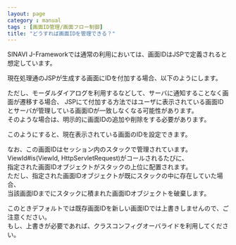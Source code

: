 ```yaml
---
layout: page
category : manual
tags : [画面ID管理/画面フロー制御]
title: "どうすれば画面IDを管理できる？"
---
```


SINAVI J-Frameworkでは通常の利用においては、画面IDはJSPで定義されると想定しています。  

現在処理通のJSPが生成する画面にIDを付加する場合、以下のようにします。  

<script src="https://gist.github.com/t-oi/41f85b1d82e9aadf9e55.js"></script>

ただし、モーダルダイアログを利用するなどして、サーバに通知することなく画面が遷移する場合、
JSPにて付加する方法ではユーザに表示されている画面IDとサーバが管理している画面IDが一致しなくなる可能性があります。  
そのような場合は、明示的に画面IDの追加や削除をする必要があります。  

<script src="https://gist.github.com/t-oi/853033dc1ca0a5c49d92.js"></script>
 
このようにすると、現在表示されている画面のIDを設定できます。  


なお、この画面IDはセッション内のスタックで管理されています。ViewId#is(ViewId, HttpServletRequest)がコールされるたびに、  
指定された画面IDオブジェクトがスタックの上位に配置されます。  
ただし、指定された画面IDオブジェクトが既にスタックの中に存在していた場合、  
当該画面IDまでにスタックに積まれた画面IDオブジェクトを破棄します。  

このときデフォルトでは既存画面IDを新しい画面IDでは上書きしませんので、ご注意ください。  
もし、上書きが必要であれば、クラスコンフィグオーバライドを利用してください。  